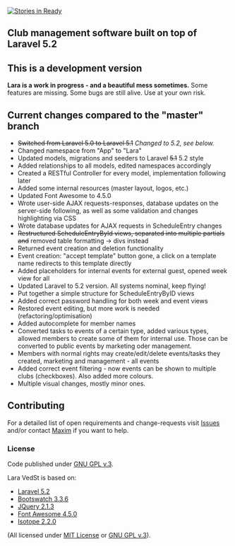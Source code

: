 [![Stories in Ready](https://badge.waffle.io/tuiSSE/lara-vedst.png?label=ready&title=Ready)](https://waffle.io/tuiSSE/lara-vedst)
## Club management software built on top of Laravel 5.2

## This is a development version
**Lara is a work in progress - and a beautiful mess sometimes.**
Some features are missing. 
Some bugs are still alive.
Use at your own risk.

## Current changes compared to the "master" branch
* ~~Switched from Laravel 5.0 to Laravel 5.1~~ *Changed to 5.2, see below.*
* Changed namespace from "App" to "Lara"
* Updated models, migrations and seeders to Laravel ~~5.1~~ 5.2 style
* Added relationships to all models, edited namespaces accordingly
* Created a RESTful Controller for every model, implementation following later
* Added some internal resources (master layout, logos, etc.)
* Updated Font Awesome to 4.5.0
* Wrote user-side AJAX requests-responses, database updates on the server-side following, as well as some validation and changes highlighting via CSS
* Wrote database updates for AJAX requests in ScheduleEntry changes
* ~~Restructured ScheduleEntryById views, separated into multiple partials and~~ removed table formatting -> divs instead
* Returned event creation and deletion functionality
* Event creation: "accept template" button gone, a click on a template name redirects to this template directly
* Added placeholders for internal events for external guest, opened week view for all
* Updated Laravel to 5.2 version. All systems nominal, keep flying!
* Put together a simple structure for ScheduleEntryByID views
* Added correct password handling for both week and event views
* Restored event editing, but more work is needed (refactoring/optimisation)
* Added autocomplete for member names
* Converted tasks to events of a certain type, added various types, allowed members to create some of them for internal use. Those can be converted to public events by marketing oder management.
* Members with normal rights may create/edit/delete events/tasks they created, marketing and management - all events
* Added correct event filtering - now events can be shown to multiple clubs (checkboxes). Also added more colours.
* Multiple visual changes, mostly minor ones.


## Contributing
For a detailed list of open requirements and change-requests visit [Issues](https://github.com/4D44H/lara-vedst/issues) and/or contact [Maxim](https://github.com/4D44H) if you want to help.
 

### License
Code published under [GNU GPL v.3](https://github.com/4D44H/lara-vedst/blob/master/LICENSE).

Lara VedSt is based on: 
- [Laravel 5.2](http://laravel.com)
- [Bootswatch 3.3.6](http://bootswatch.com)
- [JQuery 2.1.3](http://jquery.com)
- [Font Awesome 4.5.0](http://fortawesome.github.io/Font-Awesome) 
- [Isotope 2.2.0](http://isotope.metafizzy.co/)

(All licensed under [MIT License](http://opensource.org/licenses/MIT) or [GNU GPL v.3](http://opensource.org/licenses/GPL-3.0)).
